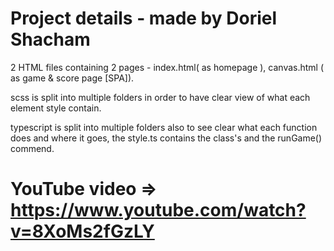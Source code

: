 # Project details - made by Doriel Shacham

2 HTML files containing 2 pages - index.html( as homepage ), canvas.html ( as game & score page [SPA]).

scss is split into multiple folders in order to have clear view of what each element style contain.

typescript is split into multiple folders also to see clear what each function does and where it goes, the style.ts contains the class's and the runGame() commend.

# YouTube video => https://www.youtube.com/watch?v=8XoMs2fGzLY